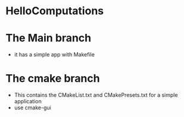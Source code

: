 # HelloComputations

# The Main branch
- it has a simple app with Makefile

# The cmake branch
- This contains the CMakeList.txt and CMakePresets.txt for a simple application
- use cmake-gui